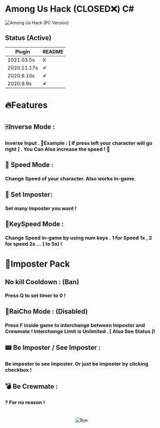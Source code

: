 # Among Us Hack (CLOSED❌) C#
![Among Us Hack (PC Version) ](https://i.ibb.co/Kq1r4Kf/pic.png)


## Status (Active)


| Plugin | README |
| ------ | ------ |
| 2021.03.5s|X |
| 2020.11.17s|✔ |
| 2020.9.10s|✔ |
| 2020.9.9s|✔ |



# 🔥Features 
#  
## ️🀄️Inverse Mode : 
### Inverse Input . 💭️Example : [ If press left your character will go right ] . You Can Also increase the speed ! 🚄

## 🐧 Speed Mode :
### Change Speed of your character. Also works in-game.

## 🐸 Set Imposter:
### Set many imposter you want !

## 🍭KeySpeed Mode :
### Change Speed in-game by using num keys . 1 for Speed 1x , 2 for speed 2x ... ( to 5x) !

#  
#  
# 🎃Imposter Pack
##  
## No kill Cooldown : (Ban)
###  Press Q to set timer to 0 !

##  🔮RaiCho Mode : (Disabled)
### Press F inside game to interchange between Imposter and Crewmate ! Interchange Limit is Unlimited . [ Also See Status ]!

## 📟 Be Imposter / See Imposter :
### Be imposter to see imposter. Or just be imposter by clicking checkbox !

## 💣 Be Crewmate  :
### ? For no reason !

#  

<center>
  
![Bye](https://media.tenor.com/images/8e889f99288ee40650cad8b6adb3679e/tenor.gif)

</center>
